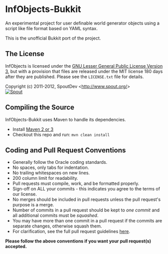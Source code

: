 InfObjects-Bukkit
==========
An experimental project for user definable world generator objects using a script like file format based on YAML syntax.

This is the unofficial Bukkit port of the project.

## The License
InfObjects is licensed under the [GNU Lesser General Public License Version 3][License], but with a provision that files are released under the MIT license 180 days after they are published. Please see the `LICENSE.txt` file for details.

Copyright (c) 2011-2012, SpoutDev <<http://www.spout.org/>>  
[![Spout][Author Logo]][Website]

## Compiling the Source
InfObjects-Bukkit uses Maven to handle its dependencies.

* Install [Maven 2 or 3](http://maven.apache.org/download.html)  
* Checkout this repo and run: `mvn clean install`

## Coding and Pull Request Conventions
* Generally follow the Oracle coding standards.
* No spaces, only tabs for indentation.
* No trailing whitespaces on new lines.
* 200 column limit for readability.
* Pull requests must compile, work, and be formatted properly.
* Sign-off on ALL your commits - this indicates you agree to the terms of our license.
* No merges should be included in pull requests unless the pull request's purpose is a merge.
* Number of commits in a pull request should be kept to *one commit* and all additional commits must be *squashed*.
* You may have more than one commit in a pull request if the commits are separate changes, otherwise squash them.
* For clarification, see the full pull request guidelines [here](http://spout.in/prguide).

**Please follow the above conventions if you want your pull request(s) accepted.**

[Author Logo]: http://cdn.spout.org/img/logo/spout_305x135.png
[License]: http://www.spout.org/SpoutDevLicenseV1.txt
[Website]: http://www.spout.org
